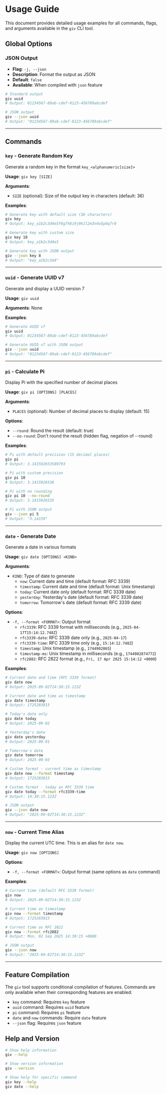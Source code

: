 # Usage Guide

This document provides detailed usage examples for all commands, flags, and arguments available in the `giv` CLI tool.

## Global Options

### JSON Output

- **Flag**: `-j, --json`
- **Description**: Format the output as JSON
- **Default**: `false`
- **Available**: When compiled with `json` feature

```bash
# Standard output
giv uuid
# Output: 01234567-89ab-cdef-0123-456789abcdef

# JSON output
giv --json uuid
# Output: "01234567-89ab-cdef-0123-456789abcdef"
```

---

## Commands

### `key` - Generate Random Key

Generate a random key in the format `key_<alphanumeric[size]>`

**Usage**: `giv key [SIZE]`

**Arguments**:

- `SIZE` (optional): Size of the output key in characters (default: 36)

**Examples**:

```bash
# Generate key with default size (36 characters)
giv key
# Output: key_a1b2c3d4e5f6g7h8i9j0k1l2m3n4o5p6q7r8

# Generate key with custom size
giv key 10
# Output: key_a1b2c3d4e5

# Generate key with JSON output
giv --json key 8
# Output: "key_a1b2c3d4"
```

---

### `uuid` - Generate UUID v7

Generate and display a UUID version 7

**Usage**: `giv uuid`

**Arguments**: None

**Examples**:

```bash
# Generate UUID v7
giv uuid
# Output: 01234567-89ab-cdef-0123-456789abcdef

# Generate UUID v7 with JSON output
giv --json uuid
# Output: "01234567-89ab-cdef-0123-456789abcdef"
```

---

### `pi` - Calculate Pi

Display Pi with the specified number of decimal places

**Usage**: `giv pi [OPTIONS] [PLACES]`

**Arguments**:

- `PLACES` (optional): Number of decimal places to display (default: 15)

**Options**:

- `--round`: Round the result (default: true)
- `--no-round`: Don't round the result (hidden flag, negation of --round)

**Examples**:

```bash
# Pi with default precision (15 decimal places)
giv pi
# Output: 3.141592653589793

# Pi with custom precision
giv pi 10
# Output: 3.1415926536

# Pi with no rounding
giv pi 10 --no-round
# Output: 3.1415926535

# Pi with JSON output
giv --json pi 5
# Output: "3.14159"
```

---

### `date` - Generate Date

Generate a date in various formats

**Usage**: `giv date [OPTIONS] <KIND>`

**Arguments**:

- `KIND`: Type of date to generate
  - `now`: Current date and time (default format: RFC 3339)
  - `timestamp`: Current date and time (default format: Unix timestamp)
  - `today`: Current date only (default format: RFC 3339 date)
  - `yesterday`: Yesterday's date (default format: RFC 3339 date)
  - `tomorrow`: Tomorrow's date (default format: RFC 3339 date)

**Options**:

- `-f, --format <FORMAT>`: Output format
  - `rfc3339`: RFC 3339 format with milliseconds (e.g., `2025-04-17T15:14:12.748Z`)
  - `rfc3339-date`: RFC 3339 date only (e.g., `2025-04-17`)
  - `rfc3339-time`: RFC 3339 time only (e.g., `15:14:12.748Z`)
  - `timestamp`: Unix timestamp (e.g., `1744902865`)
  - `timestamp-ms`: Unix timestamp in milliseconds (e.g., `1744902874772`)
  - `rfc2882`: RFC 2822 format (e.g., `Fri, 17 Apr 2025 15:14:12 +0000`)

**Examples**:

```bash
# Current date and time (RFC 3339 format)
giv date now
# Output: 2025-09-02T14:30:15.123Z

# Current date and time as timestamp
giv date timestamp
# Output: 1725283815

# Today's date only
giv date today
# Output: 2025-09-02

# Yesterday's date
giv date yesterday
# Output: 2025-09-01

# Tomorrow's date
giv date tomorrow
# Output: 2025-09-03

# Custom format - current time as timestamp
giv date now --format timestamp
# Output: 1725283815

# Custom format - today as RFC 3339 time
giv date today --format rfc3339-time
# Output: 14:30:15.123Z

# JSON output
giv --json date now
# Output: "2025-09-02T14:30:15.123Z"
```

---

### `now` - Current Time Alias

Display the current UTC time. This is an alias for `date now`.

**Usage**: `giv now [OPTIONS]`

**Options**:

- `-f, --format <FORMAT>`: Output format (same options as `date` command)

**Examples**:

```bash
# Current time (default RFC 3339 format)
giv now
# Output: 2025-09-02T14:30:15.123Z

# Current time as timestamp
giv now --format timestamp
# Output: 1725283815

# Current time as RFC 2822
giv now --format rfc2882
# Output: Mon, 02 Sep 2025 14:30:15 +0000

# JSON output
giv --json now
# Output: "2025-09-02T14:30:15.123Z"
```

---

## Feature Compilation

The `giv` tool supports conditional compilation of features. Commands are only available when their corresponding features are enabled:

- `key` command: Requires `key` feature
- `uuid` command: Requires `uuid` feature  
- `pi` command: Requires `pi` feature
- `date` and `now` commands: Require `date` feature
- `--json` flag: Requires `json` feature

## Help and Version

```bash
# Show help information
giv --help

# Show version information
giv --version

# Show help for specific command
giv key --help
giv date --help
```
